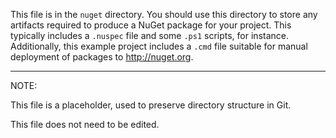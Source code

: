 This file is in the `nuget` directory.
You should use this directory to store any artifacts required to produce a NuGet package for your project.
This typically includes a `.nuspec` file and some `.ps1` scripts, for instance.
Additionally, this example project includes a `.cmd` file suitable for manual deployment of packages to http://nuget.org.

---
NOTE: 

This file is a placeholder, used to preserve directory structure in Git.

This file does not need to be edited.
